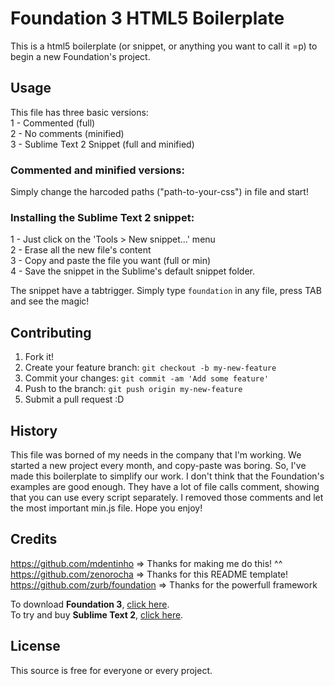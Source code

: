 # Foundation 3 HTML5 Boilerplate

This is a html5 boilerplate (or snippet, or anything you want to call it =p) to begin a new Foundation's project.

## Usage

This file has three basic versions:<br>
1 - Commented (full)<br>
2 - No comments (minified)<br>
3 - Sublime Text 2 Snippet (full and minified)

### Commented and minified versions:

Simply change the harcoded paths ("path-to-your-css") in file and start!

### Installing the Sublime Text 2 snippet:

1 - Just click on the 'Tools > New snippet...' menu<br>
2 - Erase all the new file's content<br>
3 - Copy and paste the file you want (full or min)<br>
4 - Save the snippet in the Sublime's default snippet folder.

The snippet have a tabtrigger. Simply type `foundation` in any file, press TAB and see the magic!

## Contributing

1. Fork it!
2. Create your feature branch: `git checkout -b my-new-feature`
3. Commit your changes: `git commit -am 'Add some feature'`
4. Push to the branch: `git push origin my-new-feature`
5. Submit a pull request :D

## History

This file was borned of my needs in the company that I'm working. We started a new project every month, and copy-paste was boring. So, I've made this boilerplate to simplify our work. I don't think that the Foundation's examples are good enough. They have a lot of file calls comment, showing that you can use every script separately. I removed those comments and let the most important min.js file. Hope you enjoy!

## Credits

https://github.com/mdentinho => Thanks for making me do this! ^^<br>
https://github.com/zenorocha => Thanks for this README template!<br>
https://github.com/zurb/foundation => Thanks for the powerfull framework

To download <strong>Foundation 3</strong>, <a href="http://foundation.zurb.com/">click here</a>.<br>
To try and buy <strong>Sublime Text 2</strong>, <a href="http://www.sublimetext.com/">click here</a>.

## License

This source is free for everyone or every project.
